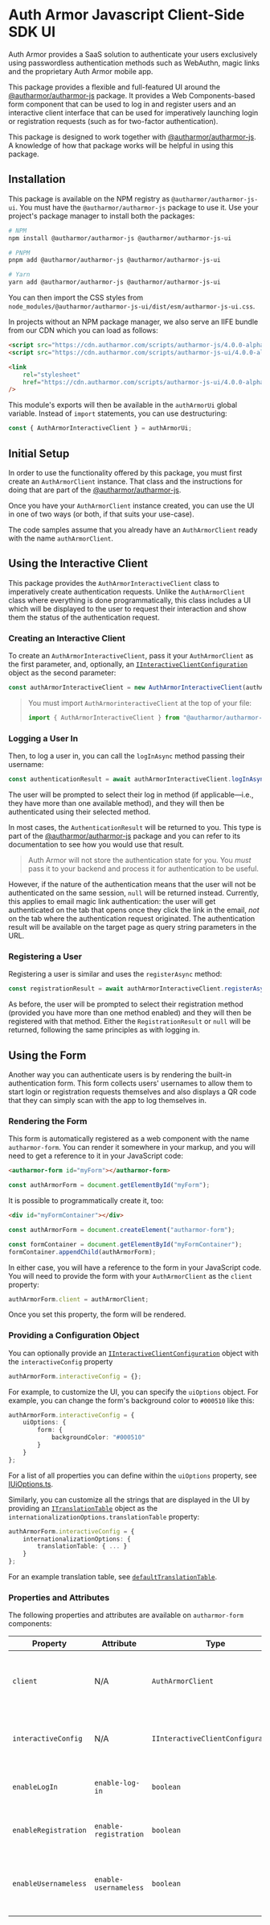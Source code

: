 # Auth Armor Javascript Client-Side SDK UI

Auth Armor provides a SaaS solution to authenticate your users exclusively using passwordless authentication methods such as WebAuthn, magic links and the proprietary Auth Armor mobile app.

This package provides a flexible and full-featured UI around the [@autharmor/autharmor-js](https://github.com/AuthArmor/autharmor-js) package. It provides a Web Components-based form component that can be used to log in and register users and an interactive client interface that can be used for imperatively launching login or registration requests (such as for two-factor authentication).

This package is designed to work together with [@autharmor/autharmor-js](https://github.com/AuthArmor/autharmor-js). A knowledge of how that package works will be helpful in using this package.

## Installation

This package is available on the NPM registry as `@autharmor/autharmor-js-ui`. You must have the `@autharmor/autharmor-js` package to use it. Use your project's package manager to install both the packages:

```sh
# NPM
npm install @autharmor/autharmor-js @autharmor/autharmor-js-ui

# PNPM
pnpm add @autharmor/autharmor-js @autharmor/autharmor-js-ui

# Yarn
yarn add @autharmor/autharmor-js @autharmor/autharmor-js-ui
```

You can then import the CSS styles from `node_modules/@autharmor/autharmor-js-ui/dist/esm/autharmor-js-ui.css`.

In projects without an NPM package manager, we also serve an IIFE bundle from our CDN which you can load as follows:

```html
<script src="https://cdn.autharmor.com/scripts/autharmor-js/4.0.0-alpha.9/global/autharmor-js.js"></script>
<script src="https://cdn.autharmor.com/scripts/autharmor-js-ui/4.0.0-alpha.9/global/autharmor-js-ui.js"></script>
```

```html
<link
    rel="stylesheet"
    href="https://cdn.autharmor.com/scripts/autharmor-js-ui/4.0.0-alpha.9/global/autharmor-js-ui.css"
/>
```

This module's exports will then be available in the `authArmorUi` global variable. Instead of `import` statements, you can use destructuring:

```js
const { AuthArmorInteractiveClient } = authArmorUi;
```

## Initial Setup

In order to use the functionality offered by this package, you must first create an `AuthArmorClient` instance. That class and the instructions for doing that are part of the [@autharmor/autharmor-js](https://github.com/AuthArmor/autharmor-js).

Once you have your `AuthArmorClient` instance created, you can use the UI in one of two ways (or both, if that suits your use-case).

The code samples assume that you already have an `AuthArmorClient` ready with the name `authArmorClient`.

## Using the Interactive Client

This package provides the `AuthArmorInteractiveClient` class to imperatively create authentication requests. Unlike the `AuthArmorClient` class where everything is done programmatically, this class includes a UI which will be displayed to the user to request their interaction and show them the status of the authentication request.

### Creating an Interactive Client

To create an `AuthArmorInteractiveClient`, pass it your `AuthArmorClient` as the first parameter, and, optionally, an [`IInteractiveClientConfiguration`](./src/config/IAuthArmorInteractiveClientConfiguration.ts) object as the second parameter:

```ts
const authArmorInteractiveClient = new AuthArmorInteractiveClient(authArmorClient, {});
```

> You must import `AuthArmorinteractiveClient` at the top of your file:
>
> ```ts
> import { AuthArmorInteractiveClient } from "@autharmor/autharmor-js-ui";
> ```

### Logging a User In

Then, to log a user in, you can call the `logInAsync` method passing their username:

```ts
const authenticationResult = await authArmorInteractiveClient.logInAsync("username");
```

The user will be prompted to select their log in method (if applicable—i.e., they have more than one available method), and they will then be authenticated using their selected method.

In most cases, the `AuthenticationResult` will be returned to you. This type is part of the [@autharmor/autharmor-js](https://github.com/AuthArmor/autharmor-js) package and you can refer to its documentation to see how you would use that result.

> Auth Armor will not store the authentication state for you. You _must_ pass it to your backend and process it for authentication to be useful.

However, if the nature of the authentication means that the user will not be authenticated on the same session, `null` will be returned instead. Currently, this applies to email magic link authentication: the user will get authenticated on the tab that opens once they click the link in the email, _not_ on the tab where the authentication request originated. The authentication result will be available on the target page as query string parameters in the URL.

### Registering a User

Registering a user is similar and uses the `registerAsync` method:

```ts
const registrationResult = await authArmorInteractiveClient.registerAsync("username");
```

As before, the user will be prompted to select their registration method (provided you have more than one method enabled) and they will then be registered with that method. Either the `RegistrationResult` or `null` will be returned, following the same principles as with logging in.

## Using the Form

Another way you can authenticate users is by rendering the built-in authentication form. This form collects users' usernames to allow them to start login or registration requests themselves and also displays a QR code that they can simply scan with the app to log themselves in.

### Rendering the Form

This form is automatically registered as a web component with the name `autharmor-form`. You can render it somewhere in your markup, and you will need to get a reference to it in your JavaScript code:

```html
<autharmor-form id="myForm"></autharmor-form>
```

```ts
const authArmorForm = document.getElementById("myForm");
```

It is possible to programmatically create it, too:

```html
<div id="myFormContainer"></div>
```

```ts
const authArmorForm = document.createElement("autharmor-form");

const formContainer = document.getElementById("myFormContainer");
formContainer.appendChild(authArmorForm);
```

In either case, you will have a reference to the form in your JavaScript code. You will need to provide the form with your `AuthArmorClient` as the `client` property:

```ts
authArmorForm.client = authArmorClient;
```

Once you set this property, the form will be rendered.

### Providing a Configuration Object

You can optionally provide an [`IInteractiveClientConfiguration`](./src/config/IAuthArmorInteractiveClientConfiguration.ts) object with the `interactiveConfig` property

```ts
authArmorForm.interactiveConfig = {};
```

For example, to customize the UI, you can specify the `uiOptions` object. For example, you can change the form's background color to `#000510` like this:

```ts
authArmorForm.interactiveConfig = {
    uiOptions: {
        form: {
            backgroundColor: "#000510"
        }
    }
};
```

For a list of all properties you can define within the `uiOptions` property, see [IUiOptions.ts](./src/options/IUiOptions.ts).

Similarly, you can customize all the strings that are displayed in the UI by providing an [`ITranslationTable`](./src/i18n/ITranslationTable.ts) object as the `internationalizationOptions.translationTable` property:

```ts
authArmorForm.interactiveConfig = {
    internationalizationOptions: {
        translationTable: { ... }
    }
};
```

For an example translation table, see [`defaultTranslationTable`](./src/i18n/translationTables.ts).

### Properties and Attributes

The following properties and attributes are available on `autharmor-form` components:

| **Property**         | **Attribute**         | **Type**                          | **Default** | **Description**                                                         |
| -------------------- | --------------------- | --------------------------------- | ----------- | ----------------------------------------------------------------------- |
| `client`             | N/A                   | `AuthArmorClient`                 | `null`      | The `AuthArmorClient` to use for communicating with the Auth Armor API. |
| `interactiveConfig`  | N/A                   | `IInteractiveClientConfiguration` | `{}`        | The configuration to use for this interactive client.                   |
| `enableLogIn`        | `enable-log-in`       | `boolean`                         | `true`      | Whether to allow users to log in with this form or not.                 |
| `enableRegistration` | `enable-registration` | `boolean`                         | `true`      | Whether to allow users to register with this form or not.               |
| `enableUsernameless` | `enable-usernameless` | `boolean`                         | `true`      | Whether to display a usernameless QR code for logging in or not.        |
